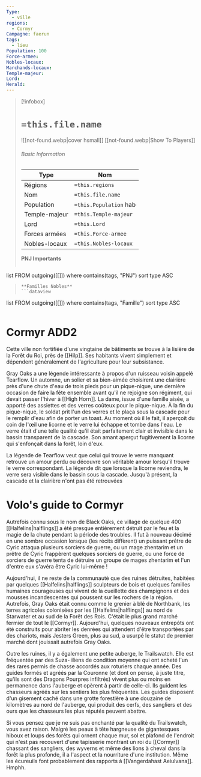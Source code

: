 ```yaml
---
Type:
  - ville
regions:
  - Cormyr
Campagne: faerun
tags:
  - lieu
Population: 100
Force-armee: 
Nobles-locaux: 
Marchands-locaux: 
Temple-majeur: 
Lord: 
Herald:
---
```


> [!infobox]
> # `=this.file.name`
> ![[not-found.webp|cover hsmall]]
> [[not-found.webp|Show To Players]]
> ###### Basic Information
> Type |  Nom |
> ---|---|
> Régions | `=this.regions`|
> Nom | `=this.file.name ` |
> Population | `=this.Population` hab |
> Temple-majeur | `=this.Temple-majeur` |
> Lord | `=this.Lord` |
> Forces armées | `=this.Force-armee` |
> Nobles-locaux | `=this.Nobles-locaux ` |
> **PNJ Importants**
>  ```dataview
list FROM outgoing([[]])
where contains(tags, "PNJ")
sort type ASC
>```
> **Familles Nobles**
> ```dataview
list FROM outgoing([[]])
where contains(tags, "Famille")
sort type ASC
>```


# Cormyr ADD2

Cette ville non fortifiée d'une vingtaine de bâtiments se trouve à la lisière de la Forêt du Roi, près de [[Hilp]]. Ses habitants vivent simplement et dépendent généralement de l'agriculture pour leur subsistance.

Gray Oaks a une légende intéressante à propos d'un ruisseau voisin appelé Tearflow. Un automne, un solier et sa bien-aimée choisirent une clairière près d'une chute d'eau de trois pieds pour un pique-nique, une dernière occasion de faire la fête ensemble avant qu'il ne rejoigne son régiment, qui devait passer l'hiver à [[High Horn]]. La dame, issue d'une famille aisée, a apporté des assiettes et des verres coûteux pour le pique-nique. À la fin du pique-nique, le soldat prit l'un des verres et le plaça sous la cascade pour le remplir d'eau afin de porter un toast. Au moment où il le fait, il aperçoit du coin de l'œil une licorne et le verre lui échappe et tombe dans l'eau. Le verre était d'une telle qualité qu'il était parfaitement clair et invisible dans le bassin transparent de la cascade. Son amant aperçut fugitivement la licorne qui s'enfonçait dans la forêt, loin d'eux.

La légende de Tearflow veut que celui qui trouve le verre manquant retrouve un amour perdu ou découvre son véritable amour lorsqu'il trouve le verre correspondant. La légende dit que lorsque la licorne reviendra, le verre sera visible dans le bassin sous la cascade. Jusqu'à présent, la cascade et la clairière n'ont pas été retrouvées

# Volo's guide to Cormyr

Autrefois connu sous le nom de Black Oaks, ce village de quelque 400 [[Halfelins|halflings]] a été presque entièrement détruit par le feu et la magie de la chute pendant la période des troubles. Il fut à nouveau décimé en une sombre occasion lorsque (les récits diffèrent) un puissant prêtre de Cyric attaqua plusieurs sorciers de guerre, ou un mage zhentarim et un prêtre de Cyric frappèrent quelques sorciers de guerre, ou une force de sorciers de guerre tenta de détruire un groupe de mages zhentarim et l'un d'entre eux s'avéra être Cyric lui-même !

Aujourd'hui, il ne reste de la communauté que des ruines détruites, habitées par quelques [[Halfelins|halflings]] sculpteurs de bois et quelques familles humaines courageuses qui vivent de la cueillette des champignons et des mousses incandescentes qui poussent sur les rochers de la région. Autrefois, Gray Oaks était connu comme le grenier à blé de Northbank, les terres agricoles colonisées par les [[Halfelins|halflings]] au nord de Starwater et au sud de la Forêt des Rois. C'était le plus grand marché fermier de tout le [[Cormyr]]. Aujourd'hui, quelques nouveaux entrepôts ont été construits pour abriter les denrées qui attendent d'être transportées par des chariots, mais Jesters Green, plus au sud, a usurpé le statut de premier marché dont jouissait autrefois Gray Oaks.

Outre les ruines, il y a également une petite auberge, le Trailswatch. Elle est fréquentée par des Suza- iliens de condition moyenne qui ont acheté l'un des rares permis de chasse accordés aux roturiers chaque année. Des guides formés et agréés par la Couronne (et dont on pense, à juste titre, qu'ils sont des Dragons Pourpres infiltrés) vivent plus ou moins en permanence dans l'auberge et opèrent à partir de celle-ci. Ils guident les chasseurs agréés sur les sentiers les plus fréquentés. Les guides disposent d'un gisement caché dans une grotte forestière à une douzaine de kilomètres au nord de l'auberge, qui produit des cerfs, des sangliers et des ours que les chasseurs les plus réputés peuvent abattre.

Si vous pensez que je ne suis pas enchanté par la qualité du Trailswatch, vous avez raison. Malgré les peaux à tête hargneuse de gigantesques hiboux et loups des forêts qui ornent chaque mur, sol et plafond de l'endroit qui n'est pas recouvert d'une tapisserie montrant un roi du [[Cormyr]] chassant des sangliers, des wyverns et même des lions à cheval dans la forêt la plus profonde, il a l'aspect et la nourriture d'une institution. Même les écureuils font probablement des rapports à [[Vangerdahast Aeiulvana]]. Hmphh.